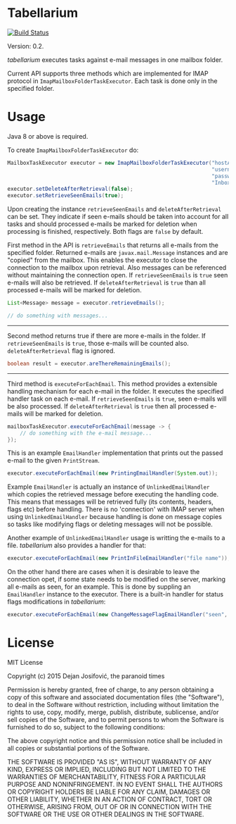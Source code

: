 # Tabellarium #

[![Build Status](https://travis-ci.org/theparanoidtimes/tabellarium.svg?branch=master)](https://travis-ci.org/theparanoidtimes/tabellarium)

Version: 0.2.

*tabellarium* executes tasks against e-mail messages in one mailbox folder.

Current API supports three methods which are implemented for IMAP
protocol in `ImapMailboxFolderTaskExecutor`. Each task is done only in
the specified folder.

# Usage #

Java 8 or above is required.

To create ```ImapMailboxFolderTaskExecutor``` do:

```java
MailboxTaskExecutor executor = new ImapMailboxFolderTaskExecutor("hostAddress",
                                                                 "username",
                                                                 "password",
                                                                 "Inbox");
executor.setDeleteAfterRetrieval(false);
executor.setRetrieveSeenEmails(true);
```
Upon creating the instance `retrieveSeenEmails` and `deleteAfterRetrieval`
can be set. They indicate if seen e-mails should be taken into account for all
tasks and should processed e-mails be marked for deletion when processing is
finished, respectively. Both flags are `false` by default.

First method in the API is `retrieveEmails` that returns all e-mails from
the specified folder. Returned e-mails are `javax.mail.Message` instances
and are "copied" from the mailbox. This enables the executor to close the
connection to the mailbox upon retrieval. Also messages can be referenced
without maintaining the connection open. If `retrieveSeenEmails` is `true`
seen e-mails will also be retrieved. If `deleteAfterRetrieval` is `true`
than all processed e-mails will be marked for deletion.

```java
List<Message> message = executor.retrieveEmails();

// do something with messages...
```

---

Second method returns true if there are more e-mails in the folder. If 
`retrieveSeenEmails` is `true`, those e-mails will be counted also.
`deleteAfterRetrieval` flag is ignored.

```java
boolean result = executor.areThereRemainingEmails();
```

---

Third method is `executeForEachEmail`. This method provides a extensible
handling mechanism for each e-mail in the folder. It executes the specified
handler task on each e-mail. If `retrieveSeenEmails` is `true`, seen
e-mails will be also processed. If `deleteAfterRetrieval` is `true` then
all processed e-mails will be marked for deletion.

```java
mailboxTaskExecutor.executeForEachEmail(message -> {
    // do something with the e-mail message...
});
```

This is an example `EmailHandler` implementation that prints out the passed
e-mail to the given `PrintStream`.

```java
executor.executeForEachEmail(new PrintingEmailHandler(System.out));
```

Example `EmailHandler` is actually an instance of `UnlinkedEmailHandler`
which copies the retrieved message before executing the handling code. This
means that messages will be retrieved fully (its contents, headers, flags etc)
before handling. There is no 'connection' with IMAP server when using
`UnlinkedEmailHandler` because handling is done on message copies so tasks
like modifying flags or deleting messages will not be possible.

Another example of `UnlinkedEmailHandler` usage is writting the e-mails to a
file. *tabellarium* also provides a handler for that:
```java
executor.executeForEachEmail(new PrintInFileEmailHandler("file name"));
```

On the other hand there are cases when it is desirable to leave the
connection opet, if some state needs to be modified on the server, marking
all e-mails as seen, for an example. This is done by suppling an `EmailHandler`
instance to the executor. There is a built-in handler for status flags
modifications in *tabellarium*:
```java
executor.executeForEachEmail(new ChangeMessageFlagEmailHandler("seen", true));
```

# License #

MIT License

Copyright (c) 2015 Dejan Josifović, the paranoid times

Permission is hereby granted, free of charge, to any person obtaining a copy
of this software and associated documentation files (the "Software"), to deal
in the Software without restriction, including without limitation the rights
to use, copy, modify, merge, publish, distribute, sublicense, and/or sell
copies of the Software, and to permit persons to whom the Software is
furnished to do so, subject to the following conditions:

The above copyright notice and this permission notice shall be included in all
copies or substantial portions of the Software.

THE SOFTWARE IS PROVIDED "AS IS", WITHOUT WARRANTY OF ANY KIND, EXPRESS OR
IMPLIED, INCLUDING BUT NOT LIMITED TO THE WARRANTIES OF MERCHANTABILITY,
FITNESS FOR A PARTICULAR PURPOSE AND NONINFRINGEMENT. IN NO EVENT SHALL THE
AUTHORS OR COPYRIGHT HOLDERS BE LIABLE FOR ANY CLAIM, DAMAGES OR OTHER
LIABILITY, WHETHER IN AN ACTION OF CONTRACT, TORT OR OTHERWISE, ARISING FROM,
OUT OF OR IN CONNECTION WITH THE SOFTWARE OR THE USE OR OTHER DEALINGS IN THE
SOFTWARE.
